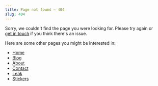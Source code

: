 ```yaml
---
title: Page not found – 404
slug: 404
---
```


<p>Sorry, we couldn't find the page you were looking for. Please try again or <a href="/contact">get in touch</a> if you think there's an issue.</p>

<p>Here are some other pages you might be interested in:</p>
<ul>
    <li><a href="/">Home</a></li>
    <li><a href="/blog">Blog</a></li>
    <li><a href="/about">About</a></li>
    <li><a href="/contact">Contact</a></li>
    <li><a href="/leak">Leak</a></li>
    <li><a href="/stickers">Stickers</a></li>
</ul>